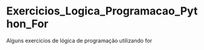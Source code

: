 # Exercicios_Logica_Programacao_Python_For
Alguns exercicios de lógica de programação utilizando for
